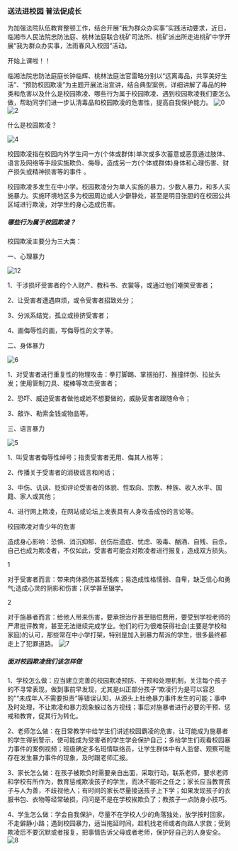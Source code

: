 ### 送法进校园 普法促成长

为加强法院队伍教育整顿工作，结合开展“我为群众办实事”实践活动要求，近日，临湘市人民法院忠防法庭、桃林法庭联合桃矿司法所、桃矿派出所走进桃矿中学开展“我为群众办实事，法雨春风入校园”活动。

开始上课啦！！

临湘法院忠防法庭庭长钟临辉、桃林法庭法官雷略分别以“远离毒品，共享美好生活”、“预防校园欺凌”为主题开展法治宣讲，结合典型案例，详细讲解了毒品的种类和危害以及什么是校园欺凌、哪些行为属于校园欺凌、遇到校园欺凌我们要怎么做，帮助同学们进一步认清毒品和校园欺凌的危害性，提高自我保护能力。
![0](https://imagepphcloud.thepaper.cn/pph/image/131/356/633.jpg)
![2](https://imagepphcloud.thepaper.cn/pph/image/131/356/648.jpg)

什么是校园欺凌？

![4](https://imagepphcloud.thepaper.cn/pph/image/131/356/661.jpg)

校园欺凌指在校园内外学生间一方(个体或群体)单次或多次蓄意或恶意通过肢体、语言及网络等手段实施欺负、侮辱，造成另一方(个体或群体)身体和心理伤害、财产损失或精神损害等的事件 。

校园欺凌多发生在中小学。校园欺凌分为单人实施的暴力，少数人暴力，和多人实施暴力。实施环境地区多为校园周边或人少僻静处，甚至是明目张胆的在校园公共区域进行欺凌，对学生的身心造成伤害。

##### 哪些行为属于校园欺凌？

校园欺凌主要分为三大类：

一、心理暴力

![12]([https://m.thepaper.cn/newsDetail_forward_12647054](https://imagepphcloud.thepaper.cn/pph/image/131/356/669.jpg))

1、干涉损坏受害者的个人财产、教科书、衣裳等，或通过他们嘲笑受害者；

2、让受害者遭遇麻烦，或令受害者招致处分；

3、分派系结党，孤立或排挤受害者；

4、画侮辱性的画，写侮辱性的文字等。

二、身体暴力

![6](https://imagepphcloud.thepaper.cn/pph/image/131/356/676.jpg)

1、对受害者进行重复性的物理攻击：拳打脚踢、掌掴拍打、推撞绊倒、拉扯头发；使用管制刀具、棍棒等攻击受害者；

2、恐吓、威迫受害者做他或她不想要做的，威胁受害者跟随命令；

3、敲诈、勒索金钱或物品等。

三、语言暴力

![5](https://imagepphcloud.thepaper.cn/pph/image/131/356/684.jpg)

1、叫受害者侮辱性绰号；指责受害者无用、侮其人格等；

2、传播关于受害者的消极谣言和闲话；

3、中伤、讥讽、贬抑评论受害者的体貌、性取向、宗教、种族、收入水平、国籍、家人或其他；

4、进行网上欺凌，在网站或论坛上发表具有人身攻击成份的言论等。

校园欺凌对青少年的危害

造成身心影响：恐惧、消沉抑郁、创伤后遗症、忧虑、吸毒、酗酒、自残、自杀，自己也成为欺凌者，不仅如此，受害者可能会对欺凌者进行报复，造成双方损失。

1

对于受害者而言：带来肉体损伤甚至残疾；易造成性格懦弱、自卑，缺乏信心和勇气;造成心灵的阴影和伤害；厌学甚至辍学。

2

对于施暴者而言：给他人带来伤害，要承担治疗甚至赔偿费用，要受到学校老师的严肃批评教育，甚至无法继续完成学业。他们的行为很难获得社会(主要是学校和家庭)的认可，那些常在中小学打架，特别是加入到暴力帮派的学生，很多最终都走上了犯罪道路。
![7](https://imagepphcloud.thepaper.cn/pph/image/131/356/694.jpg)
##### 面对校园欺凌我们该怎样做

1、学校怎么做：应当建立完善的校园欺凌预防、干预和处理机制，关注每个孩子的不寻常表现，做到事前早发现，尤其是纠正部分孩子“欺凌行为是可以容忍的”“未成年人不需要担责”等错误认知，从源头上杜绝暴力事件发生的可能；事中及时处理，不让欺凌和暴力现象躲过各方视线；事后对施暴者进行必要的干预、惩戒和教育，促其行为转化。

2、老师怎么做：在日常教学中给学生们讲述校园霸凌的危害，让可能成为施暴者的学生得到警示，使可能成为受害者的学生学会保护自己；多给学生们观看校园暴力事件的案例视频；班级确定多名班情联络员，让学生群体中有人监督、观察可能存在发生暴力事件的现象，及时跟老师汇报。

3、家长怎么做：在孩子被欺负时需要亲自出面，采取行动，联系老师，要求老师和学校有所作为，教育惩戒欺凌孩子的学生，而决不能听之任之；家长应当教育孩子与人为善，不歧视他人；有时间的家长尽量接送孩子上下学；如果发现孩子的衣服书包、衣物等经常破损，问问是不是在学校挨欺负了；教孩子一点防身小技巧。

4、学生怎么做：学会自我保护，尽量不在学校人少的角落独处，放学按时回家，不走僻静小路；遇到校园暴力，适当拖延时间，趁机找老师或者向路人求救；受到欺凌后不要沉默或者报复，把事情告诉父母或者老师，保护好自己的人身安全。
![8](https://imagepphcloud.thepaper.cn/pph/image/131/356/700.jpg)

